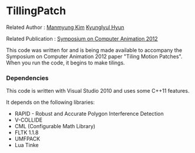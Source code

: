 # TillingPatch

Related Author : [Manmyung Kim](http://mrl.snu.ac.kr/~mmkim)  [Kyunglyul Hyun](http://mrl.snu.ac.kr/~normit/)

Related Publication : [Symposium on Computer Animation 2012](http://mrl.snu.ac.kr/research/ProjectTiling/)

This code was written for and is being made available to accompany the Symposium on Computer Animation 2012 paper "Tiling Motion Patches".
When you run the code, it begins to make tilings.

### Dependencies

This code is written with Visual Studio 2010 and uses some C++11 features.

It depends on the following libraries:

* RAPID - Robust and Accurate Polygon Interference Detection
* V-COLLIDE 
* CML (Configurable Math Library)
* FLTK 1.1.8
* UMFPACK
* Lua Tinke